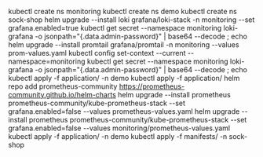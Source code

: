 kubectl create ns monitoring
 kubectl create ns demo
 kubectl create ns sock-shop
 helm upgrade --install loki grafana/loki-stack -n monitoring --set grafana.enabled=true
 kubectl get secret --namespace monitoring loki-grafana -o jsonpath="{.data.admin-password}" | base64 --decode ; echo
 helm upgrade --install promtail grafana/promtail -n monitoring --values prom-values.yaml
 kubectl config set-context --current --namespace=monitoring
 kubectl get secret --namespace monitoring loki-grafana -o jsonpath="{.data.admin-password}" | base64 --decode ; echo
 kubectl apply -f application/ -n demo
 kubectl apply -f application/
 helm repo add prometheus-community https://prometheus-community.github.io/helm-charts
 helm upgrade --install prometheus prometheus-community/kube-prometheus-stack --set grafana.enabled=false --values prometheus-values.yaml
 helm upgrade --install prometheus prometheus-community/kube-prometheus-stack --set grafana.enabled=false --values monitoring/prometheus-values.yaml
 kubectl apply -f application/ -n demo
 kubectl apply -f manifests/ -n sock-shop

